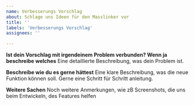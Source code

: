 ```yaml
---
name: Verbesserungs Vorschlag
about: Schlage uns Ideen für den Masslinker vor
title: ''
labels: 'Verbesserungs Vorschlag'
assignees: ''

---
```



**Ist dein Vorschlag mit irgendeinem Problem verbunden? Wenn ja beschreibe welches**
Eine detaillierte Beschreibung, was dein Problem ist.

**Beschreibe wie du es gerne hättest**
Eine klare Beschreibung, was die neue Funktion können soll. Gerne eine Schritt für Schritt anleitung.

**Weitere Sachen**
Noch weitere Anmerkungen, wie zB Screenshots, die uns beim Entwickeln, des Features helfen

